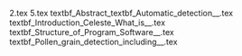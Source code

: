 2.tex
5.tex
textbf_Abstract_textbf_Automatic_detection__.tex
textbf_Introduction_Celeste_What_is__.tex
textbf_Structure_of_Program_Software__.tex
textbf_Pollen_grain_detection_including__.tex